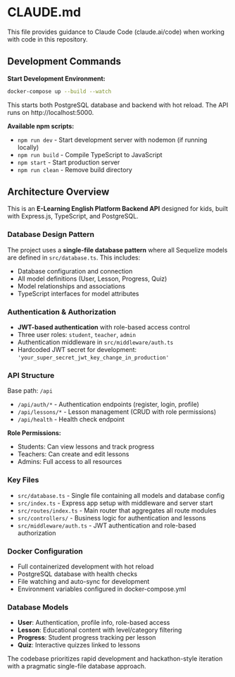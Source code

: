 # CLAUDE.md

This file provides guidance to Claude Code (claude.ai/code) when working with code in this repository.

## Development Commands

**Start Development Environment:**
```bash
docker-compose up --build --watch
```
This starts both PostgreSQL database and backend with hot reload. The API runs on http://localhost:5000.

**Available npm scripts:**
- `npm run dev` - Start development server with nodemon (if running locally)
- `npm run build` - Compile TypeScript to JavaScript
- `npm start` - Start production server
- `npm run clean` - Remove build directory

## Architecture Overview

This is an **E-Learning English Platform Backend API** designed for kids, built with Express.js, TypeScript, and PostgreSQL.

### Database Design Pattern
The project uses a **single-file database pattern** where all Sequelize models are defined in `src/database.ts`. This includes:
- Database configuration and connection
- All model definitions (User, Lesson, Progress, Quiz)
- Model relationships and associations
- TypeScript interfaces for model attributes

### Authentication & Authorization
- **JWT-based authentication** with role-based access control
- Three user roles: `student`, `teacher`, `admin`
- Authentication middleware in `src/middleware/auth.ts`
- Hardcoded JWT secret for development: `'your_super_secret_jwt_key_change_in_production'`

### API Structure
Base path: `/api`
- `/api/auth/*` - Authentication endpoints (register, login, profile)
- `/api/lessons/*` - Lesson management (CRUD with role permissions)
- `/api/health` - Health check endpoint

**Role Permissions:**
- Students: Can view lessons and track progress
- Teachers: Can create and edit lessons
- Admins: Full access to all resources

### Key Files
- `src/database.ts` - Single file containing all models and database config
- `src/index.ts` - Express app setup with middleware and server start
- `src/routes/index.ts` - Main router that aggregates all route modules
- `src/controllers/` - Business logic for authentication and lessons
- `src/middleware/auth.ts` - JWT authentication and role-based authorization

### Docker Configuration
- Full containerized development with hot reload
- PostgreSQL database with health checks
- File watching and auto-sync for development
- Environment variables configured in docker-compose.yml

### Database Models
- **User**: Authentication, profile info, role-based access
- **Lesson**: Educational content with level/category filtering
- **Progress**: Student progress tracking per lesson
- **Quiz**: Interactive quizzes linked to lessons

The codebase prioritizes rapid development and hackathon-style iteration with a pragmatic single-file database approach.